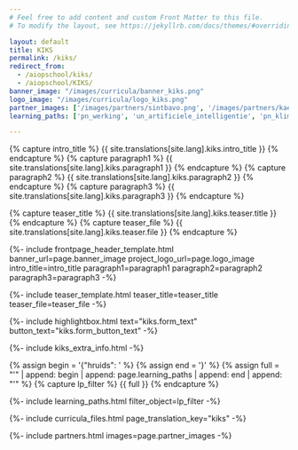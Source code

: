 ```yaml
---
# Feel free to add content and custom Front Matter to this file.
# To modify the layout, see https://jekyllrb.com/docs/themes/#overriding-theme-defaults

layout: default
title: KIKS
permalink: /kiks/
redirect_from: 
  - /aiopschool/kiks/
  - /aiopschool/KIKS/
banner_image: "/images/curricula/banner_kiks.png"
logo_image: "/images/curricula/logo_kiks.png"
partner_images: ['/images/partners/sintbavo.png', '/images/partners/kae.png', '/images/partners/ugent.svg','/images/partners/meise.png', '/images/partners/dwengo.png', '/images/partners/accenture.svg', '/images/partners/oost-vlaanderen.svg', '/images/partners/rvo-society.svg', '/images/partners/imec.svg', '/images/partners/vlaanderen.svg', '/images/partners/vlaams-brabant.svg', '/images/partners/veranderwijs.png']
learning_paths: ['pn_werking', 'un_artificiele_intelligentie', 'pn_klimaatverandering', 'kiks1_microscopie', 'kiks2_practicum', 'pn_digitalebeelden', 'kiks3_dl_basis', 'kiks4_dl_gevorderd', 'kiks5_classificatie', 'kiks6_regressie', 'kiks7_ethiek', 'kiks8_eindtermen']

---
```


{% capture intro_title %} {{ site.translations[site.lang].kiks.intro_title }} {% endcapture %}
{% capture paragraph1 %} {{ site.translations[site.lang].kiks.paragraph1 }} {% endcapture %}
{% capture paragraph2 %} {{ site.translations[site.lang].kiks.paragraph2 }} {% endcapture %}
{% capture paragraph3 %} {{ site.translations[site.lang].kiks.paragraph3 }} {% endcapture %}

{% capture teaser_title %} {{ site.translations[site.lang].kiks.teaser.title }} {% endcapture %}
{% capture teaser_file %} {{ site.translations[site.lang].kiks.teaser.file }} {% endcapture %}


{%- include frontpage_header_template.html banner_url=page.banner_image project_logo_url=page.logo_image
intro_title=intro_title
paragraph1=paragraph1
paragraph2=paragraph2
paragraph3=paragraph3
-%}

{%- include teaser_template.html teaser_title=teaser_title teaser_file=teaser_file -%}

{%- include highlightbox.html text="kiks.form_text" button_text="kiks.form_button_text" -%}

{%- include kiks_extra_info.html -%}

{% assign begin = '{"hruids": ' %}
{% assign end = '}' %}
{% assign full = "'" | append: begin | append: page.learning_paths | append: end | append: "'" %}
{% capture lp_filter %} {{ full }} {% endcapture %}

{%- include learning_paths.html filter_object=lp_filter -%}

{%- include curricula_files.html page_translation_key="kiks" -%}

{%- include partners.html images=page.partner_images -%}